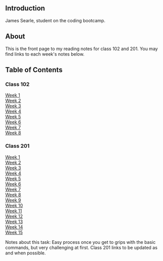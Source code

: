 ## Introduction
James Searle, student on the coding bootcamp. 

## About  
This is the front page to my reading notes for class 102 and 201. You may find links to each week's notes below.

## Table of Contents

### Class 102

[Week 1](https://github.com/jamessearle71/reading-notes/blob/main/code-102/102class-01.md)  
[Week 2](https://github.com/jamessearle71/reading-notes/blob/main/code-102/102class-02.md)  
[Week 3](https://github.com/jamessearle71/reading-notes/blob/main/code-102/102class-03.md)  
[Week 4](https://github.com/jamessearle71/reading-notes/blob/main/code-102/102class-04.md)  
[Week 5](https://github.com/jamessearle71/reading-notes/blob/main/code-102/102class-05.md)  
[Week 6](https://github.com/jamessearle71/reading-notes/blob/main/code-102/102class-06.md)  
[Week 7](https://github.com/jamessearle71/reading-notes/blob/main/code-102/102class-07.md)  
[Week 8](https://github.com/jamessearle71/reading-notes/blob/main/code-102/102class-08.md)  

### Class 201

[Week 1]()  
[Week 2]()  
[Week 3]()  
[Week 4]()  
[Week 5]()  
[Week 6]()  
[Week 7]()  
[Week 8]()  
[Week 9]()  
[Week 10]()  
[Week 11]()  
[Week 12]()  
[Week 13]()  
[Week 14]()  
[Week 15]()  



Notes about this task: Easy process once you get to grips with the basic commands, but very challenging at first. Class 201 links to be updated as and when possible. 